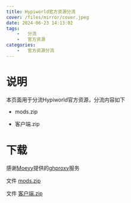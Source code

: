 ```yaml
---
title: Hypiworld官方资源分流
cover: /files/mirror/cover.jpeg
date: 2024-06-23 14:13:02
tags:
    -   分流
    -   官方资源
categories:
    -   官方资源分流
---
```


# 说明

本页面用于分流Hypiworld官方资源，分流内容如下

- mods.zip

- 客户端.zip

# 下载

感谢[Moeyy](https://moeyy.cn)提供的[ghproxy](https://moeyy.cn/gh-proxy)服务

文件 [mods.zip](https://github.moeyy.xyz/https://raw.githubusercontent.com/BlockHaity/Hypiworld-Community-Resource-Library/main/source/mirror/mods.zip)

文件 [客户端.zip](https://github.moeyy.xyz/https://raw.githubusercontent.com/BlockHaity/Hypiworld-Community-Resource-Library/main/source/mirror/客户端.zip)

